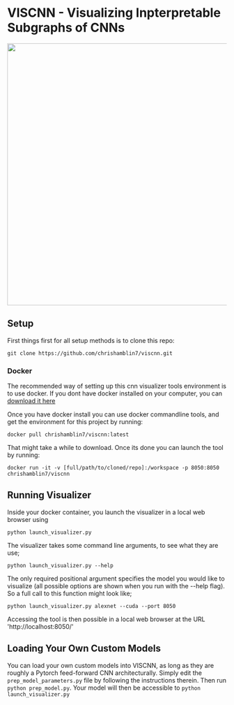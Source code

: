 # VISCNN - Visualizing Inpterpretable Subgraphs of CNNs

<img src="http://chrishamblin.xyz/images/viscnn_demo_compress.gif" width="900" height="600" />


## Setup

First things first for all setup methods is to clone this repo:

`git clone https://github.com/chrishamblin7/viscnn.git`


### Docker
The recommended way of setting up this cnn visualizer tools environment is to use docker. If you dont have docker installed on your computer, you can [download it here](https://docs.docker.com/get-docker/)

Once you have docker install you can use docker commandline tools, and get the environment for this project by running:

`docker pull chrishamblin7/viscnn:latest`

That might take a while to download. Once its done you can launch the tool by running:

`docker run -it -v [full/path/to/cloned/repo]:/workspace -p 8050:8050 chrishamblin7/viscnn`

## Running Visualizer

Inside your docker container, you launch the visualizer in a local web browser using

`python launch_visualizer.py`

The visualizer takes some command line arguments, to see what they are use;

`python launch_visualizer.py --help`

The only required positional argument specifies the model you would like to visualize (all possible options are shown when you run with the --help flag). So a full call to this function might look like;

`python launch_visualizer.py alexnet --cuda --port 8050`

Accessing the tool is then possible in a local web browser at the URL 'http://localhost:8050/'

## Loading Your Own Custom Models

You can load your own custom models into VISCNN, as long as they are roughly a Pytorch feed-forward CNN architecturally. Simply edit the `prep_model_parameters.py` file by following the instructions therein. Then run `python prep_model.py`. Your model will then be accessible to `python launch_visualizer.py`


